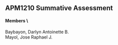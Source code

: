 ## APM1210 Summative Assessment

#### Members \
Baybayon, Darlyn Antoinette B. \
Mayol, Jose Raphael J.
